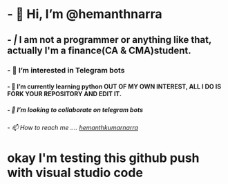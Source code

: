 # - 👋  Hi, I’m @hemanthnarra
## - *|* **I am not a programmer or anything like that, actually I'm a finance(CA & CMA)student**. 
### - 👀 I’m interested in Telegram bots 
#### - 🌱 I’m currently learning python **OUT OF MY OWN INTEREST, ALL I DO IS FORK YOUR REPOSITORY AND EDIT IT.**
##### - 💞️ I’m looking to collaborate on telegram bots 
###### - 📫 How to reach me .... [hemanthkumarnarra](https://telegram.dog/hemanthkumarnarra) 
# okay I'm testing this github push with visual studio code 

<!---
hemanthkumarnarra799/hemanthkumarnarra799 is a ✨ special ✨ repository because its `README.md` (this file) appears on your GitHub profile.
You can click the Preview link to take a look at your changes.
--->

